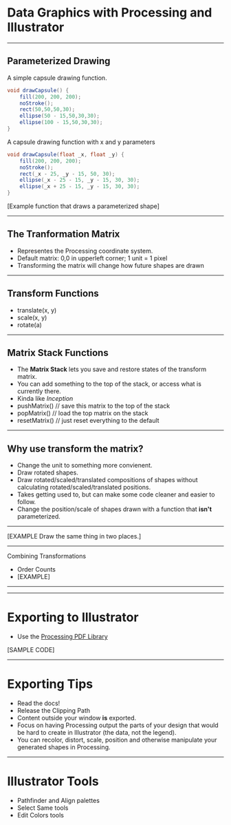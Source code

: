 # Data Graphics with Processing and Illustrator

------

## Parameterized Drawing

A simple capsule drawing function.

```java
void drawCapsule() {
	fill(200, 200, 200);
	noStroke();
	rect(50,50,50,30);
	ellipse(50 - 15,50,30,30);
	ellipse(100 - 15,50,30,30);
}
```

A capsule drawing function with x and y parameters

```java
void drawCapsule(float _x, float _y) {
	fill(200, 200, 200);
	noStroke();
	rect(_x - 25, _y - 15, 50, 30);
	ellipse(_x - 25 - 15, _y - 15, 30, 30);
	ellipse(_x + 25 - 15, _y - 15, 30, 30);
}
```



[Example function that draws a parameterized shape]



------

## The Tranformation Matrix

- Representes the Processing coordinate system.
- Default matrix:  0,0 in upperleft corner; 1 unit = 1 pixel
- Transforming the matrix will change how future shapes are drawn

---

## Transform Functions
- translate(x, y)
- scale(x, y)
- rotate(a)

---

## Matrix Stack Functions

- The __Matrix Stack__ lets you save and restore states of the transform matrix.
- You can add something to the top of the stack, or access what is currently there. 
- Kinda like _Inception_
- pushMatrix() // save this matrix to the top of the stack
- popMatrix() // load the top matrix on the stack
- resetMatrix() // just reset everything to the default

---

## Why use transform the matrix?

- Change the unit to something more convienent.
- Draw rotated shapes.
- Draw rotated/scaled/translated compositions of shapes without calculating rotated/scaled/translated positions.
- Takes getting used to, but can make some code cleaner and easier to follow.
- Change the position/scale of shapes drawn with a function that __isn't__ parameterized.



---

[EXAMPLE Draw the same thing in two places.]

---

Combining Transformations

- Order Counts
- [EXAMPLE]

---



------

# Exporting to Illustrator

- Use the [Processing PDF Library](http://processing.org/reference/libraries/pdf/)

[SAMPLE CODE]

---

# Exporting Tips

- Read the docs!
- Release the Clipping Path
- Content outside your window __is__ exported.
- Focus on having Processing output the parts of your design that would be hard to create in Illustrator (the data, not the legend).
- You can recolor, distort, scale, position and otherwise manipulate your generated shapes in Processing.

---

# Illustrator Tools

- Pathfinder and Align palettes
- Select Same tools
- Edit Colors tools
